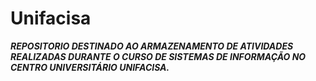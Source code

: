 # Unifacisa

__*REPOSITORIO DESTINADO AO ARMAZENAMENTO DE ATIVIDADES REALIZADAS DURANTE O CURSO DE SISTEMAS DE INFORMAÇÃO NO CENTRO UNIVERSITÁRIO UNIFACISA.*__
